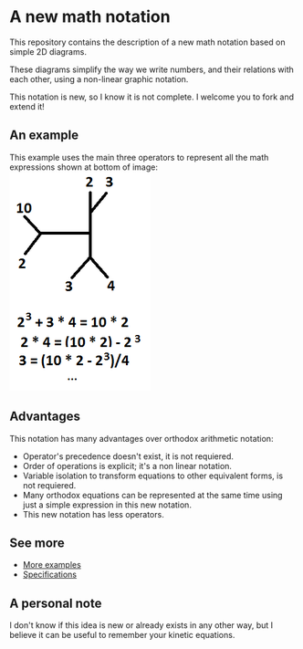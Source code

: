 A new math notation
===================
This repository contains the description of a new
math notation based on simple 2D diagrams.

These diagrams simplify the way we write numbers,
and their relations with each other, using a non-linear
graphic notation.

This notation is new, so I know it is not complete.
I welcome  you to fork and extend it!

An example
----------
This example uses the main three operators to represent
all the math expressions shown at bottom of image:
![An example](Graphics/front_example.png)

Advantages
----------
This notation has many advantages over orthodox
arithmetic notation:
* Operator's precedence doesn't exist, it is not requiered.
* Order of operations is explicit; it's
  a non linear notation.
* Variable isolation to transform equations to other equivalent forms, is not requiered.
* Many orthodox equations can be represented at the same time using just a
  simple expression in this new notation.
* This new notation has less operators.

See more
--------
* [More examples](EXAMPLES.md)
* [Specifications](SPECIFICATION.md)

A personal note
---------------
I don't know if this idea is new or already exists in any
other way, but I believe it can be useful to remember your
kinetic equations.
